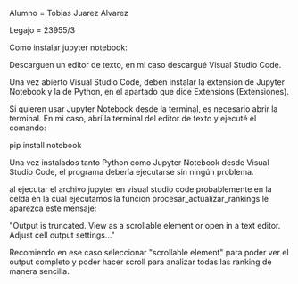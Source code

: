 Alumno = Tobias Juarez Alvarez

Legajo = 23955/3


Como instalar jupyter notebook:

Descarguen un editor de texto, en mi caso descargué Visual Studio Code.

Una vez abierto Visual Studio Code, deben instalar la extensión de Jupyter Notebook y la de Python, en el apartado que dice Extensions (Extensiones).

Si quieren usar Jupyter Notebook desde la terminal, es necesario abrir la terminal. En mi caso, abrí la terminal del editor de texto y ejecuté el comando:

pip install notebook

Una vez instalados tanto Python como Jupyter Notebook desde Visual Studio Code, el programa debería ejecutarse sin ningún problema.


al ejecutar el archivo jupyter en visual studio code probablemente en la celda en la cual ejecutamos la funcion procesar_actualizar_rankings le aparezca este mensaje:

"Output is truncated. View as a scrollable element or open in a text editor. Adjust cell output settings..."

Recomiendo en ese caso seleccionar "scrollable element" para poder ver el output completo y poder hacer scroll para analizar todas las ranking de manera sencilla.

